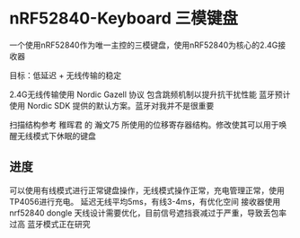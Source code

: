 # nRF52840-Keyboard 三模键盘
一个使用nRF52840作为唯一主控的三模键盘，使用nRF52840为核心的2.4G接收器

目标：低延迟 + 无线传输的稳定

2.4G无线传输使用 Nordic Gazell 协议 包含跳频机制以提升抗干扰性能
蓝牙预计使用 Nordic SDK 提供的默认方案。蓝牙对我并不是很重要

扫描结构参考 稚晖君 的 瀚文75 所使用的位移寄存器结构。修改使其可以用于唤醒无线模式下休眠的键盘

## 进度
可以使用有线模式进行正常键盘操作，无线模式操作正常，充电管理正常，使用TP4056进行充电。
延迟无线平均5ms，有线3-4ms，有优化空间
接收器使用nrf52840 dongle
天线设计需要优化，目前信号遮挡衰减过于严重，导致丢包率过高
蓝牙模式正在研究
